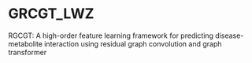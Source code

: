# GRCGT_LWZ
RGCGT: A high-order feature learning framework for predicting disease-metabolite interaction using residual graph convolution and graph transformer
